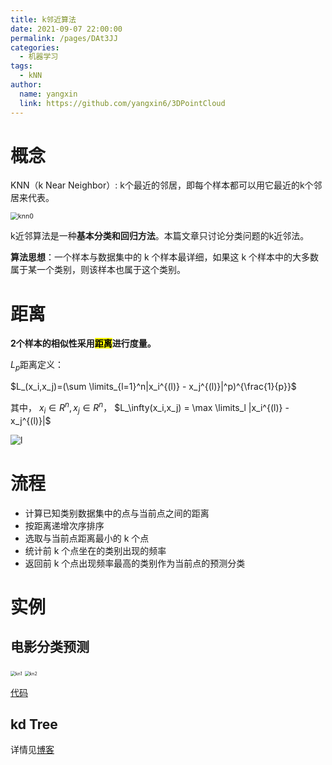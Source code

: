 ```yaml
---
title: k邻近算法
date: 2021-09-07 22:00:00
permalink: /pages/DAt3JJ
categories: 
  - 机器学习
tags: 
  - kNN
author: 
  name: yangxin
  link: https://github.com/yangxin6/3DPointCloud
---
```


# 概念

KNN（k Near Neighbor）: k个最近的邻居，即每个样本都可以用它最近的k个邻居来代表。

<img src="https://cdn.jsdelivr.net/gh/yangxin6/img-hosting@master/images/knn0.35l4lhif67g0.png" alt="knn0" style="zoom:75%;" />

k近邻算法是一种**基本分类和回归方法**。本篇文章只讨论分类问题的k近邻法。

**算法思想**：一个样本与数据集中的 k 个样本最详细，如果这 k 个样本中的大多数属于某一个类别，则该样本也属于这个类别。

# 距离

**2个样本的相似性采用<mark>距离</mark>进行度量。**

$L_p$距离定义：

$L_(x_i,x_j)=(\sum \limits_{l=1}^n|x_i^{(l)} - x_j^{(l)}|^p)^{\frac{1}{p}}$

其中， $x_i \in R^n, x_j\in R^n$， $L_\infty(x_i,x_j) = \max \limits_l |x_i^{(l)} - x_j^{(l)}|$

![l](https://cdn.jsdelivr.net/gh/yangxin6/img-hosting@master/images/l.5cc3pvitezg0.png)

# 流程

- 计算已知类别数据集中的点与当前点之间的距离
- 按距离递增次序排序
- 选取与当前点距离最小的 k 个点
- 统计前 k 个点坐在的类别出现的频率
- 返回前 k 个点出现频率最高的类别作为当前点的预测分类



# 实例



## 电影分类预测

<img src="https://cdn.jsdelivr.net/gh/yangxin6/img-hosting@master/images/kn1.45icqojxf9k0.png" alt="kn1" style="zoom:50%;" />

<img src="https://cdn.jsdelivr.net/gh/yangxin6/img-hosting@master/images/kn2.56tp51bb7kk0.png" alt="kn2" style="zoom:50%;" />

[代码](https://github.com/yangxin6/MechineLearning/blob/master/lesson2/kNN.py)

## kd Tree

详情见[博客](https://yangxin6.github.io/blog/pages/79I6kK/#radius-search%E6%90%9C%E7%B4%A2)

